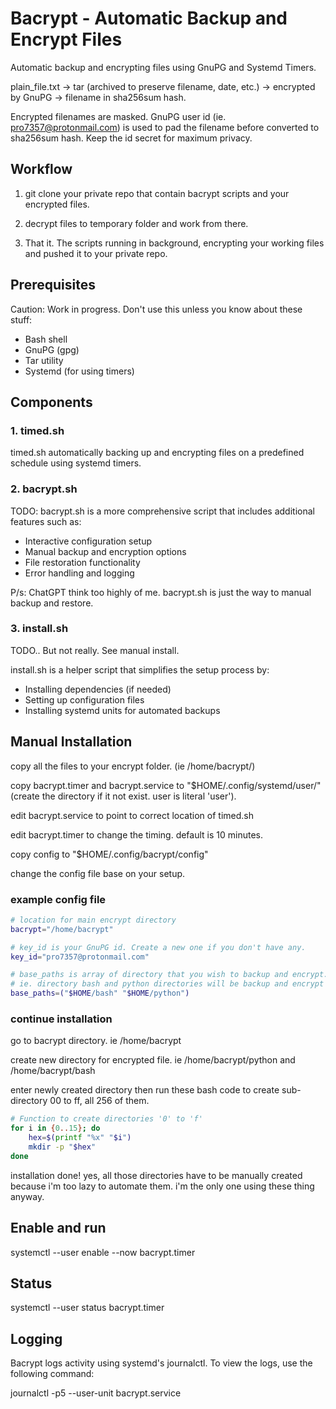 # Bacrypt - Automatic Backup and Encrypt Files

Automatic backup and encrypting files using GnuPG and Systemd Timers.

plain_file.txt -> tar (archived to preserve filename, date, etc.) -> encrypted by GnuPG -> filename in sha256sum hash.

Encrypted filenames are masked. GnuPG user id (ie. pro7357@protonmail.com) is used to pad the filename before converted to sha256sum hash. Keep the id secret for maximum privacy.

## Workflow

1. git clone your private repo that contain bacrypt scripts and your encrypted files.

2. decrypt files to temporary folder and work from there.

3. That it. The scripts running in background, encrypting your working files and pushed it to your private repo.

## Prerequisites

Caution: Work in progress. Don't use this unless you know about these stuff:

- Bash shell
- GnuPG (gpg)
- Tar utility
- Systemd (for using timers)

## Components

### 1. timed.sh

timed.sh automatically backing up and encrypting files on a predefined schedule using systemd timers.

### 2. bacrypt.sh

TODO: bacrypt.sh is a more comprehensive script that includes additional features such as:

- Interactive configuration setup
- Manual backup and encryption options
- File restoration functionality
- Error handling and logging

P/s: ChatGPT think too highly of me. bacrypt.sh is just the way to manual backup and restore.

### 3. install.sh

TODO.. But not really. See manual install.

install.sh is a helper script that simplifies the setup process by:

- Installing dependencies (if needed)
- Setting up configuration files
- Installing systemd units for automated backups

## Manual Installation

copy all the files to your encrypt folder. (ie /home/bacrypt/)

copy bacrypt.timer and bacrypt.service to "$HOME/.config/systemd/user/" (create the directory if it not exist. user is literal 'user').

edit bacrypt.service to point to correct location of timed.sh

edit bacrypt.timer to change the timing. default is 10 minutes.

copy config to "$HOME/.config/bacrypt/config"

change the config file base on your setup.

### example config file
``` bash
# location for main encrypt directory
bacrypt="/home/bacrypt"

# key_id is your GnuPG id. Create a new one if you don't have any.
key_id="pro7357@protonmail.com"

# base_paths is array of directory that you wish to backup and encrypt.
# ie. directory bash and python directories will be backup and encrypt to  "/home/bacrypt/bash" and "/home/bacrypt/python"
base_paths=("$HOME/bash" "$HOME/python")
```

### continue installation

go to bacrypt directory. ie /home/bacrypt

create new directory for encrypted file. ie /home/bacrypt/python and /home/bacrypt/bash

enter newly created directory then run these bash code to create sub-directory 00 to ff, all 256 of them.

``` bash
# Function to create directories '0' to 'f'
for i in {0..15}; do
    hex=$(printf "%x" "$i")
    mkdir -p "$hex"
done
```

installation done! yes, all those directories have to be manually created because i'm too lazy to automate them. i'm the only one using these thing anyway.


## Enable and run

systemctl --user enable --now bacrypt.timer

## Status

systemctl --user status bacrypt.timer

## Logging

Bacrypt logs activity using systemd's journalctl. To view the logs, use the following command:

journalctl -p5 --user-unit bacrypt.service
